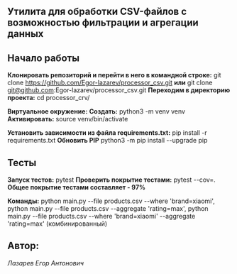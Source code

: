 ## Утилита для обработки CSV-файлов с возможностью фильтрации и агрегации данных ##

## Начало работы ##

**Клонировать репозиторий и перейти в него в командной строке:**
git clone https://github.com/Egor-lazarev/processor_csv.git
**или**
git clone git@github.com:Egor-lazarev/processor_csv.git
**Переходим в директорию проекта:**
cd processor_crv/

**Виртуальное окружение:**
**Создать:** python3 -m venv venv
**Активировать:** source venv/bin/activate

**Установить зависимости из файла requirements.txt:**
pip install -r requirements.txt
**Обновить PIP**
python3 -m pip install --upgrade pip

## Тесты ##

**Запуск тестов:**
pytest
**Проверить покрытие тестами:**
pytest --cov=.
**Общее покрытие тестами составляет - 97%**

**Команды:** 
python main.py --file products.csv --where 'brand=xiaomi',
python main.py --file products.csv --aggregate 'rating=max',
python main.py --file products.csv --where 'brand=xiaomi' --aggregate 'rating=max' (комбинированный)

## Автор: ##
_Лазарев Егор Антонович_
